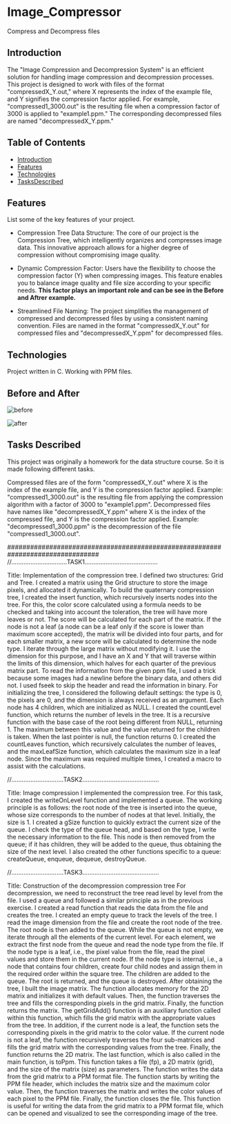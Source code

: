 
# Image_Compressor
Compress and Decompress files

## Introduction

The "Image Compression and Decompression System" is an efficient solution for handling image compression and decompression processes. This project is designed to work with files of the format "compressedX_Y.out," where X represents the index of the example file, and Y signifies the compression factor applied. For example, "compressed1_3000.out" is the resulting file when a compression factor of 3000 is applied to "example1.ppm." The corresponding decompressed files are named "decompressedX_Y.ppm."

## Table of Contents
- [Introduction](#project-name)
- [Features](#features)
- [Technologies](#Technologies)
- [TasksDescribed](#TasksDescribed)

## Features

List some of the key features of your project.

- Compression Tree Data Structure: The core of our project is the Compression Tree, which intelligently organizes and compresses image data. This innovative approach allows for a higher degree of compression without compromising image quality.
- Dynamic Compression Factor: Users have the flexibility to choose the compression factor (Y) when compressing images. This feature enables you to balance image quality and file size according to your specific needs. **This factor plays an important role and can be see in the Before and Aftrer example.**
  
-  Streamlined File Naming: The project simplifies the management of compressed and decompressed files by using a consistent naming convention. Files are named in the format "compressedX_Y.out" for compressed files and "decompressedX_Y.ppm" for decompressed files.

## Technologies

Project written in C. Working with PPM files.

## Before and After


![before](https://github.com/mariad765/Image_Compressor/assets/117621479/f0e1f2aa-eca1-47b5-a775-37bd441fc8e7)


![after](https://github.com/mariad765/Image_Compressor/assets/117621479/a3ac6f5d-fdab-498e-a6df-bbf4058d9528)


## Tasks Described

This project was originally a homework for the data structure course. So it is made following different tasks.

Compressed files are of the form "compressedX_Y.out" where X is the index of the example file, and Y 
is the compression factor applied.
Example: "compressed1_3000.out" is the resulting file from applying the compression algorithm with 
a factor of 3000 to "example1.ppm".
Decompressed files have names like "decompressedX_Y.ppm" where X is the index of the compressed 
file, and Y is the compression factor applied.
Example: "decompressed1_3000.ppm" is the decompression of the file "compressed1_3000.out".


################################################################################
//................................TASK1..........................................


Title: Implementation of the compression tree.
I defined two structures: Grid and Tree. I created a matrix using the Grid structure to store the image 
pixels, and allocated it dynamically. To build the quaternary compression tree, I created the insert 
function, which recursively inserts nodes into the tree. For this, the color score calculated using a 
formula needs to be checked and taking into account the toleration, the tree will have more leaves or 
not. The score will be calculated for each part of the matrix. If the node is not a leaf (a node can be a 
leaf only if the score is lower than maximum score accepted), the matrix will be divided into four parts, 
and for each smaller matrix, a new score will be calculated to determine the node type. I iterate 
through the large matrix without modifying it. I use the dimension for this purpose, and I have an X 
and Y that will traverse within the limits of this dimension, which halves for each quarter of the 
previous matrix part.
To read the information from the given ppm file, I used a trick because some images had a newline 
before the binary data, and others did not. I used fseek to skip the header and read the information in 
binary.
For initializing the tree, I considered the following default settings: the type is 0, the pixels are 0, and 
the dimension is always received as an argument. Each node has 4 children, which are initialized as 
NULL. I created the countLevel function, which returns the number of levels in the tree. It is a recursive 
function with the base case of the root being different from NULL, returning 1. The maximum between 
this value and the value returned for the children is taken. When the last pointer is null, the function 
returns 0.
I created the countLeaves function, which recursively calculates the number of leaves, and the 
maxLeafSize function, which calculates the maximum size in a leaf node. Since the maximum was 
required multiple times, I created a macro to assist with the calculations.


//..............................TASK2............................................


Title: Image compression
I implemented the compression tree. For this task, I created the writeOnLevel function and 
implemented a queue. The working principle is as follows: the root node of the tree is inserted into 
the queue, whose size corresponds to the number of nodes at that level. Initially, the size is 1. I created 
a gSize function to quickly extract the current size of the queue. I check the type of the queue head, 
and based on the type, I write the necessary information to the file. This node is then removed from 
the queue; if it has children, they will be added to the queue, thus obtaining the size of the next level. 
I also created the other functions specific to a queue: createQueue, enqueue, dequeue, destroyQueue.


//..............................TASK3............................................


Title: Construction of the decompression compression tree
For decompression, we need to reconstruct the tree read level by level from the file. I used a queue 
and followed a similar principle as in the previous exercise. I created a read function that reads the 
data from the file and creates the tree. I created an empty queue to track the levels of the tree. I read 
the image dimension from the file and create the root node of the tree. The root node is then added 
to the queue. While the queue is not empty, we iterate through all the elements of the current level. 
For each element, we extract the first node from the queue and read the node type from the file. If 
the node type is a leaf, i.e., the pixel value from the file, read the pixel values and store them in the 
current node. If the node type is internal, i.e., a node that contains four children, create four child 
nodes and assign them in the required order within the square tree. The children are added to the 
queue. The root is returned, and the queue is destroyed. After obtaining the tree, I built the image 
matrix. The function allocates memory for the 2D matrix and initializes it with default values. Then, 
the function traverses the tree and fills the corresponding pixels in the grid matrix. Finally, the function 
returns the matrix. The getGridAdd() function is an auxiliary function called within this function, which 
fills the grid matrix with the appropriate values from the tree. In addition, if the current node is a leaf, 
the function sets the corresponding pixels in the grid matrix to the color value. If the current node is 
not a leaf, the function recursively traverses the four sub-matrices and fills the grid matrix with the 
corresponding values from the tree. Finally, the function returns the 2D matrix. The last function, which 
is also called in the main function, is toPpm. This function takes a file (fp), a 2D matrix (grid), and the 
size of the matrix (size) as parameters. The function writes the data from the grid matrix to a PPM 
format file. The function starts by writing the PPM file header, which includes the matrix size and the 
maximum color value. Then, the function traverses the matrix and writes the color values of each pixel 
to the PPM file. Finally, the function closes the file. This function is useful for writing the data from the 
grid matrix to a PPM format file, which can be opened and visualized to see the corresponding image 
of the tree.
